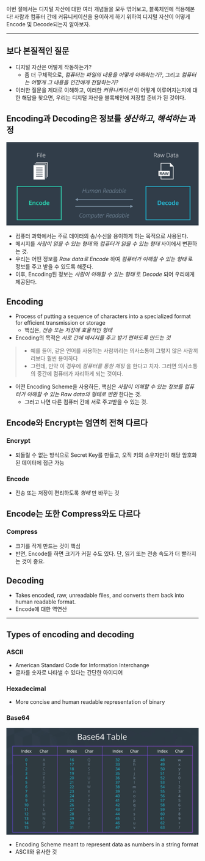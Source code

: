 이번 절에서는 디지털 자산에 대한 여러 개념들을 모두 엮어보고, 블록체인에 적용해본다!
사람과 컴퓨터 간에 커뮤니케이션을 용이하게 하기 위하여 디지털 자산이 어떻게 Encode 및 Decode되는지 알아보자.

----

## 보다 본질적인 질문

- 디지털 자산은 어떻게 작동하는가?
  - 좀 더 구체적으로, *컴퓨터는 파일의 내용을 어떻게 이해하는가?*, 그리고 *컴퓨터는 어떻게 그 내용을 인간에게 전달하는가?*
- 이러한 질문을 제대로 이해하고, 이러한 *커뮤니케이션* 이 어떻게 이루어지는지에 대한 해답을 찾으면, 우리는 디지털 자산을 블록체인에 저장할 준비가 된 것이다.

## Encoding과 Decoding은 정보를 *생산하고*, *해석하는* 과정

![](encdec.png)

- 컴퓨터 과학에서는 주로 데이터의 송/수신을 용이하게 하는 목적으로 사용된다.
- 메시지를 *사람이 읽을 수 있는 형태* 와 *컴퓨터가 읽을 수 있는 형테* 사이에서 변환하는 것.
- 우리는 어떤 정보를 *Raw data로 Encode* 하여 *컴퓨터가 이해할 수 있는 형태* 로 정보를 주고 받을 수 있도록 해준다.
- 이후, Encoding된 정보는 *사람이 이해할 수 있는 형태* 로 *Decode* 되어 우리에게 제공된다.

## Encoding

- Process of putting a sequence of characters into a specialized format for efficient transmission or storage
  - 핵심은, *전송 또는 저장에 효율적인 형태*
- Encoding의 목적은 *서로 간에 메시지를 주고 받기 편하도록 만드는 것*
> - 예를 들어, 같은 언어를 사용하는 사람끼리는 의사소통이 그렇지 않은 사람끼리보다 훨씬 용이하다
> - 그런데, 만약 이 경우에 *컴퓨터를 통한 채팅* 을 한다고 치자. 그러면 의사소통의 중간에 컴퓨터가 자리하게 되는 것이다.

- 어떤 Encoding Scheme을 사용하든, 핵심은 *사람이 이해할 수 있는 정보를 컴퓨터가 이해할 수 있는 Raw data의 형태로 변환* 한다는 것.
  - 그러고 나면 다른 컴퓨터 간에 서로 주고받을 수 있는 것.

## Encode와 Encrypt는 엄연히 전혀 다르다

### Encrypt

- 되돌릴 수 없는 방식으로 Secret Key를 만들고, 오직 키의 소유자만이 해당 암호화된 데이터에 접근 가능

### Encode

- 전송 또는 저장이 편리하도록 *형태* 만 바꾸는 것

## Encode는 또한 Compress와도 다르다

### Compress

- 크기를 작게 만드는 것이 핵심
- 반면, Encode를 하면 크기가 커질 수도 있다. 단, 읽기 또는 전송 속도가 더 빨라지는 것이 중요.

## Decoding

- Takes encoded, raw, unreadable files, and converts them back into human readable format.
- Encode에 대한 역연산

----

## Types of encoding and decoding

### ASCII

- American Standard Code for Information Interchange
- 글자를 숫자로 나타낼 수 있다는 간단한 아이디어

### Hexadecimal

- More concise and human readable representation of binary

### Base64

![](base64.png)

- Encoding Scheme meant to represent data as numbers in a string format
- ASCII와 유사한 것
